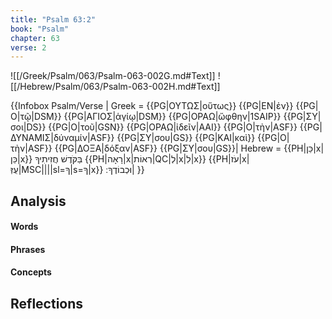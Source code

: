 ```yaml
---
title: "Psalm 63:2"
book: "Psalm"
chapter: 63
verse: 2
---
```

![[/Greek/Psalm/063/Psalm-063-002G.md#Text]]
![[/Hebrew/Psalm/063/Psalm-063-002H.md#Text]]

{{Infobox Psalm/Verse |
  Greek = {{PG|ΟΥΤΩΣ|οὕτως}} {{PG|ΕΝ|ἐν}} {{PG|Ο|τῷ|DSM}} {{PG|ΑΓΙΟΣ|ἁγίῳ|DSM}} {{PG|ΟΡΑΩ|ὤφθην|1SAIP}} {{PG|ΣΥ|σοι|DS}} {{PG|Ο|τοῦ|GSN}} {{PG|ΟΡΑΩ|ἰδεῖν|AAI}} {{PG|Ο|τὴν|ASF}} {{PG|ΔΥΝΑΜΙΣ|δύναμίν|ASF}} {{PG|ΣΥ|σου|GS}} {{PG|ΚΑΙ|καὶ}} {{PG|Ο|τὴν|ASF}} {{PG|ΔΟΞΑ|δόξαν|ASF}} {{PG|ΣΥ|σου|GS}}|
  Hebrew = {{PH|כֵּן|x|כֵּן|x}}
בַּקֹּדֶשׁ
חֲזִיתִיךָ
{{PH|רָאָה|x|רְאוֹת|QC|לְ|x|לִ|x}} {{PH|עֹז|x|עֻזְּ|MSC||||sl=ךָ|s=ךָ|x}} 
וּכְבוֹדֶךָ
׃|
}}

## Analysis

#### Words

#### Phrases

#### Concepts

## Reflections
